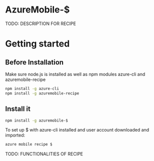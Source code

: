 AzureMobile-$
=======================

TODO: DESCRIPTION FOR RECIPE


# Getting started
## Before Installation
Make sure node.js is installed as well as npm modules azure-cli and azuremobile-recipe
```bash
npm install -g azure-cli
npm install -g azuremobile-recipe
```

## Install it
```bash
npm install -g azuremobile-$
```

To set up $ with azure-cli installed and user account downloaded and imported:
```bash
azure mobile recipe $
```

TODO: FUNCTIONALITIES OF RECIPE